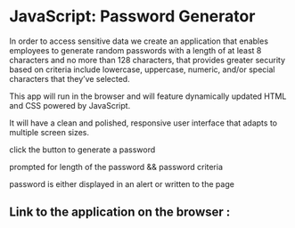 # JavaScript: Password Generator

In order to access sensitive data we create an application that enables employees to generate random passwords with a length of at least 8 characters and no more than 128 characters,
that provides greater security based on criteria include lowercase, uppercase, numeric, and/or special characters that they’ve selected. 

This app will run in the browser and will feature dynamically updated HTML and CSS powered by JavaScript.

It will have a clean and polished, responsive user interface that adapts to multiple screen sizes.

click the button to generate a password

prompted for length of the password && password criteria

password is either displayed in an alert or written to the page


## Link to the application on the browser :

